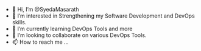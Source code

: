 - 👋 Hi, I’m @SyedaMasarath
- 👀 I’m interested in Strengthening my Software Development and DevOps skills.
- 🌱 I’m currently learning DevOps Tools and more
- 💞️ I’m looking to collaborate on various DevOps Tools. 
- 📫 How to reach me ...

<!---
SyedaMasarath/SyedaMasarath is a ✨ special ✨ repository because its `README.md` (this file) appears on your GitHub profile.
You can click the Preview link to take a look at your changes.
--->
